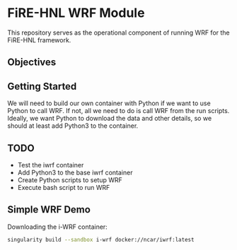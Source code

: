 # FiRE-HNL WRF Module

This repository serves as the operational component of running WRF
for the FiRE-HNL framework.

## Objectives

## Getting Started

We will need to build our own container with Python if we want to use Python to call WRF.
If not, all we need to do is call WRF from the run scripts. Ideally, we want Python to
download the data and other details, so we should at least add Python3 to the container.

## TODO

- Test the iwrf container
- Add Python3 to the base iwrf container
- Create Python scripts to setup WRF
- Execute bash script to run WRF

## Simple WRF Demo

Downloading the i-WRF container:

```bash
singularity build --sandbox i-wrf docker://ncar/iwrf:latest
```
